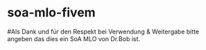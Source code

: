 # soa-mlo-fivem
#Als Dank und für den Respekt bei Verwendung & Weitergabe bitte angeben das dies ein SoA MLO von Dr.Bob ist.

